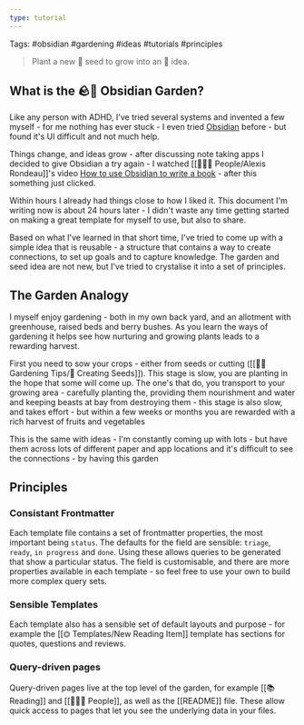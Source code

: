 ```yaml
---
type: tutorial
---
```

Tags: #obsidian #gardening #ideas #tutorials #principles

> Plant a new 🌱 seed to grow into an 🌺 idea.

## What is the 🪨🌱 Obsidian Garden?
Like any person with ADHD, I've tried several systems and invented a few myself - for me nothing has ever stuck - I even tried [Obsidian](https://obsidian.md) before - but found it's UI difficult and not much help.

Things change, and ideas grow - after discussing note taking apps I decided to give Obsidian a try again - I watched [[👨‍👧‍👦 People/Alexis Rondeau]]'s video [How to use Obsidian to write a book](https://www.youtube.com/watch?v=pP4AeGY2mz4) - after this something just clicked.  

Within hours I already had things close to how I liked it. This document I'm writing now is about 24 hours later - I didn't waste any time getting started on making a great template for myself to use, but also to share.

Based on what I've learned in that short time, I've tried to come up with a simple idea that is reusable - a structure that contains a way to create connections, to set up goals and to capture knowledge.  The garden and seed idea are not new, but I've tried to crystalise it into a set of principles.

## The Garden Analogy
I myself enjoy gardening - both in my own back yard, and an allotment with greenhouse, raised beds and berry bushes.  As you learn the ways of gardening it helps see how nurturing and growing plants leads to a rewarding harvest.

First you need to sow your crops - either from seeds or cutting  ([[👩‍🌾 Gardening Tips/🌱 Creating Seeds]]).  This stage is slow, you are planting in the hope that some will come up.  The one's that do, you transport to your growing area - carefully planting the, providing them nourishment and water and keeping beasts at bay from destroying them - this stage is also slow, and takes effort - but within a few weeks or months you are rewarded with a rich harvest of fruits and vegetables

This is the same with ideas - I'm constantly coming up with lots - but have them across lots of different paper and app locations and it's difficult to see the connections - by having this garden

## Principles

### Consistant Frontmatter
Each template file contains a set of frontmatter properties, the most important being `status`.  The defaults for the field are sensible: `triage`, `ready`, `in progress` and `done`.  Using these allows queries to be generated that show a particular status.  The field is customisable, and there are more properties available in each template - so feel free to use your own to build more complex query sets.

### Sensible Templates
Each template also has a sensible set of default layouts and purpose - for example the [[⏣ Templates/New Reading Item]] template has sections for quotes, questions and reviews.

### Query-driven pages
Query-driven pages live at the top level of the garden, for example [[📚 Reading]] and [[👨‍👧‍👦 People]], as well as the [[README]] file. These allow quick access to pages that let you see the underlying data in your files.